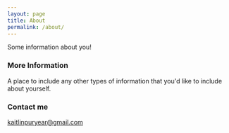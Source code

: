 ```yaml
---
layout: page
title: About
permalink: /about/
---
```


Some information about you!

### More Information

A place to include any other types of information that you'd like to include about yourself.

### Contact me

[kaitlinpuryear@gmail.com](mailto:kaitlinpuryear@gmail.com)
